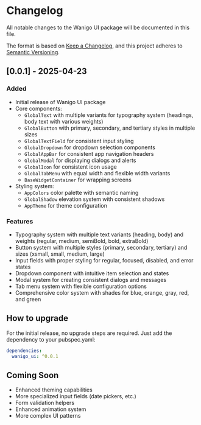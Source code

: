 # Changelog

All notable changes to the Wanigo UI package will be documented in this file.

The format is based on [Keep a Changelog](https://keepachangelog.com/en/1.0.0/),
and this project adheres to [Semantic Versioning](https://semver.org/spec/v2.0.0.html).

## [0.0.1] - 2025-04-23

### Added
- Initial release of Wanigo UI package
- Core components:
  - `GlobalText` with multiple variants for typography system (headings, body text with various weights)
  - `GlobalButton` with primary, secondary, and tertiary styles in multiple sizes
  - `GlobalTextField` for consistent input styling
  - `GlobalDropdown` for dropdown selection components
  - `GlobalAppBar` for consistent app navigation headers
  - `GlobalModal` for displaying dialogs and alerts
  - `GlobalIcon` for consistent icon usage
  - `GlobalTabMenu` with equal width and flexible width variants
  - `BaseWidgetContainer` for wrapping screens
- Styling system:
  - `AppColors` color palette with semantic naming
  - `GlobalShadow` elevation system with consistent shadows
  - `AppTheme` for theme configuration

### Features
- Typography system with multiple text variants (heading, body) and weights (regular, medium, semiBold, bold, extraBold)
- Button system with multiple styles (primary, secondary, tertiary) and sizes (xsmall, small, medium, large)
- Input fields with proper styling for regular, focused, disabled, and error states
- Dropdown component with intuitive item selection and states
- Modal system for creating consistent dialogs and messages
- Tab menu system with flexible configuration options
- Comprehensive color system with shades for blue, orange, gray, red, and green

## How to upgrade
For the initial release, no upgrade steps are required. Just add the dependency to your pubspec.yaml:

```yaml
dependencies:
  wanigo_ui: ^0.0.1
```

## Coming Soon
- Enhanced theming capabilities
- More specialized input fields (date pickers, etc.)
- Form validation helpers
- Enhanced animation system
- More complex UI patterns
